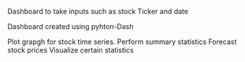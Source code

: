 Dashboard to take inputs such as stock Ticker and date 

Dashboard created using pyhton-Dash

Plot grapgh for stock time series.
Perform summary statistics
Forecast stock prices
Visualize certain statistics